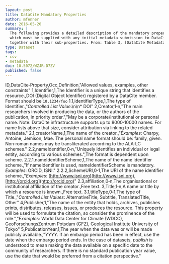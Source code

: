 ```yaml
---
layout: post
title: DataCite Mandatory Properties
author: mfenner
date: 2016-05-20
summary: |
  The following provides a detailed description of the mandatory properties,
  which must be supplied with any initial metadata submission to DataCite,
  together with their sub‐properties. From: Table 3, [DataCite Metadata Schema 3.1](http://schema.datacite.org/meta/kernel-3.1/index.html) documentation.
type: Dataset
tags:
- csv
- metadata
doi: 10.5072/WZJR-D7ZV
published: false
---
```

ID,DataCite‐Property,Occ,Definition,"Allowed values, examples, other constraints"
1,Identifier,1,The Identifier is a unique string that identifies a resource.,DOI (Digital Object Identifier) registered by a DataCite member. Format should be `10.1234/foo`
1.1,identifierType,1,The type of Identifier.,"*Controlled List Value*:\n\n* DOI"
2,Creator,1‐n,"The main researchers involved in producing the data, or the authors of the publication, in priority order.","May be a corporate/institutional or personal name. Note: DataCite infrastructure supports up to 8000‐10000 names. For name lists above that size, consider attribution via linking to the related metadata."
2.1,creatorName,1,The name of the creator.,"*Examples*: Charpy, Antoine; Jemison, Mae. The personal name format should be: family, given. Non‐roman names may be transliterated according to the ALA‐LC schemes."
2.2,nameIdentifier,0‐n,"Uniquely identifies an individual or legal entity, according to various schemes.",The format is dependent upon scheme.
2.2.1,nameIdentifierScheme,1,The name of the name identifier scheme.,"If nameIdentifier is used, nameIdentifierScheme is mandatory. *Examples*: ORCID, ISNI."
2.2.2,SchemeURI,0‐1,The URI of the name identifier scheme.,"*Examples*: [http://www.isni.org](http://www.isni.org), [http://orcid.org](http://orcid.org)"
2.3,affiliation,0‐n,The organisational or institutional affiliation of the creator.,Free text.
3,Title,1‐n,A name or title by which a resource is known.,Free text.
3.1,titleType,0‐1,The type of Title.,"*Controlled List Values*: AlternativeTitle, Subtitle, TranslatedTitle, Other"
4,Publisher,1,"The name of the entity that holds, archives, publishes prints, distributes, releases, issues, or produces the resource. This property will be used to formulate the citation, so consider the prominence of the role.","*Examples*: World Data Center for Climate (WDCC), GeoForschungsZentrum Potsdam (GFZ), Geological Institute University of Tokyo"
5,PublicationYear,1,The year when the data was or will be made publicly available.,"YYYY. If an embargo period has been in effect, use the date when the embargo period ends. In the case of datasets, *publish* is understood to mean making the data available on a specific date to the community of researchers. If there is no standard publication year value, use the date that would be preferred from a citation perspective."
